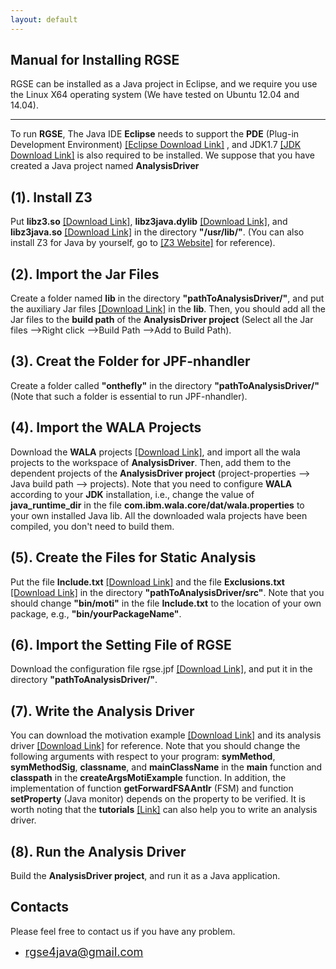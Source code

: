 ```yaml
---
layout: default
---
```


## **Manual for Installing RGSE**

RGSE can be installed as a Java project in Eclipse, and we require you use the Linux X64 operating system (We have tested on Ubuntu 12.04 and 14.04).

* * *

To run **RGSE**, The Java IDE **Eclipse** needs to support the **PDE** (Plug-in Development Environment) [[Eclipse Download Link]](http://www.eclipse.org/downloads/download.php?file=/technology/epp/downloads/release/kepler/SR2/eclipse-jee-kepler-SR2-linux-gtk-x86_64.tar.gz) , and JDK1.7 [[JDK Download Link]](http://www.oracle.com/technetwork/java/javase/downloads/java-archive-downloads-javase7-521261.html) is also required to be installed. We suppose that you have created a Java project named **AnalysisDriver**

## [](#header-2)**(1). Install Z3**

Put **libz3.so** [[Download Link]](https://github.com/jrgse/jrgse/blob/master/libz3.so), **libz3java.dylib** [[Download Link]](https://github.com/jrgse/jrgse/blob/master/libz3java.dylib), and **libz3java.so** [[Download Link]](https://github.com/jrgse/jrgse/blob/master/libz3java.so) in the directory **"/usr/lib/"**. (You can also install Z3 for Java by yourself, go to [[Z3 Website]](https://github.com/Z3Prover/z3) for reference).

## [](#header-2)**(2). Import the Jar Files**

Create a folder named **lib** in the directory **"pathToAnalysisDriver/"**, and put the auxiliary Jar files [[Download Link]](https://github.com/jrgse/jrgse/tree/master/jar_files) in the **lib**. Then, you should add all the Jar files to the **build path** of the **AnalysisDriver project** (Select all the Jar files -->Right click -->Build Path -->Add to Build Path).

## [](#header-2)**(3). Creat the Folder for JPF-nhandler**

Create a folder called **"onthefly"** in the directory **"pathToAnalysisDriver/"** (Note that such a folder is essential to run JPF-nhandler).

## [](#header-2)**(4). Import the WALA Projects**

Download the **WALA** projects [[Download Link]](https://github.com/jrgse/jrgse/tree/master/wala), and import all the wala projects to the workspace of **AnalysisDriver**. Then, add them to the dependent projects of the **AnalysisDriver project** (project-properties --> Java build path --> projects). Note that you need to configure **WALA** according to your **JDK** installation, i.e., change the value of **java_runtime_dir** in the file **com.ibm.wala.core/dat/wala.properties** to your own installed Java lib. All the downloaded wala projects have been compiled, you don't need to build them.

## [](#header-2)**(5). Create the Files for Static Analysis**

Put the file **Include.txt** [[Download Link]](https://github.com/jrgse/jrgse/blob/master/Include.txt) and the file **Exclusions.txt** [[Download Link]](https://github.com/jrgse/jrgse/blob/master/Exclusions.txt) in the directory **"pathToAnalysisDriver/src"**. Note that you should change **"bin/moti"** in the file **Include.txt** to the location of your own package, e.g., **"bin/yourPackageName"**.

## [](#header-2)**(6). Import the Setting File of RGSE**

Download the configuration file rgse.jpf [[Download Link]](https://github.com/jrgse/jrgse/blob/master/rgse.jpf), and put it in the directory **"pathToAnalysisDriver/"**.

## [](#header-2)**(7). Write the Analysis Driver**

You can download the motivation example [[Download Link]](https://github.com/jrgse/jrgse/blob/master/Example.java) and its analysis driver [[Download Link]](https://github.com/jrgse/jrgse/blob/master/TestMotiExamplewithSlicing.java) for reference. Note that you should change the following arguments with respect to your program: **symMethod**, **symMethodSig**, **classname**, and **mainClassName** in the **main** function and **classpath** in the **createArgsMotiExample** function. In addition, the implementation of function **getForwardFSAAntlr** (FSM) and function **setProperty** (Java monitor) depends on the property to be verified. It is worth noting that the **tutorials** [[Link]](tutorials) can also help you to write an analysis driver.

## [](#header-2)**(8). Run the Analysis Driver**

Build the **AnalysisDriver project**, and run it as a Java application.

## [](#header-2)**Contacts**

Please feel free to contact us if you have any problem.

*   <font color="#0000FF" size="4">rgse4java@gmail.com</font>
